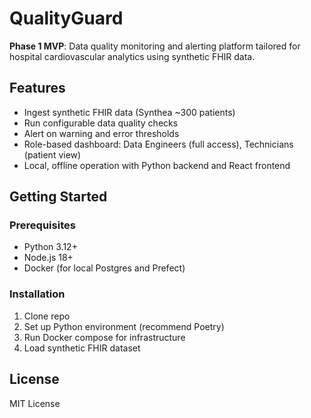 # QualityGuard

**Phase 1 MVP**: Data quality monitoring and alerting platform tailored for hospital cardiovascular analytics using synthetic FHIR data.

## Features

- Ingest synthetic FHIR data (Synthea ~300 patients)
- Run configurable data quality checks
- Alert on warning and error thresholds
- Role-based dashboard: Data Engineers (full access), Technicians (patient view)
- Local, offline operation with Python backend and React frontend

## Getting Started

### Prerequisites

- Python 3.12+
- Node.js 18+
- Docker (for local Postgres and Prefect)

### Installation

1. Clone repo  
2. Set up Python environment (recommend Poetry)  
3. Run Docker compose for infrastructure  
4. Load synthetic FHIR dataset  

## License

MIT License